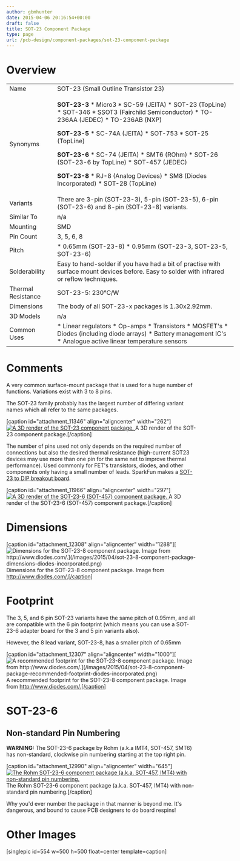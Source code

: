 ```yaml
---
author: gbmhunter
date: 2015-04-06 20:16:54+00:00
draft: false
title: SOT-23 Component Package
type: page
url: /pcb-design/component-packages/sot-23-component-package
---
```


# Overview

<table style="width: 600px;" ><tbody ><tr >
<td >Name
</td>
<td >SOT-23 (Small Outline Transistor 23)
</td></tr><tr >
<td >Synonyms
</td>
<td >

**SOT-23-3**  * Micro3  * SC-59 (JEITA)  * SOT-23 (TopLine)  * SOT-346  * SSOT3 (Fairchild Semiconductor)  * TO-236AA (JEDEC)  * TO-236AB (NXP)

**SOT-23-5**  * SC-74A (JEITA)  * SOT-753  * SOT-25 (TopLine)

**SOT-23-6**  * SC-74 (JEITA)  * SMT6 (ROhm)  * SOT-26 (SOT-23-6 by TopLine)  * SOT-457 (JEDEC)

**SOT-23-8**  * RJ-8 (Analog Devices)  * SM8 (Diodes Incorporated)  * SOT-28 (TopLine)
</td></tr><tr >
<td >Variants
</td>
<td >There are 3-pin (SOT-23-3), 5-pin (SOT-23-5), 6-pin (SOT-23-6) and 8-pin (SOT-23-8) variants.
</td></tr><tr >
<td >Similar To
</td>
<td >n/a
</td></tr><tr >
<td >Mounting
</td>
<td >SMD
</td></tr><tr >
<td >Pin Count
</td>
<td >3, 5, 6, 8
</td></tr><tr >
<td >Pitch
</td>
<td >  * 0.65mm (SOT-23-8)  * 0.95mm (SOT-23-3, SOT-23-5, SOT-23-6)
</td></tr><tr >
<td >Solderability
</td>
<td >Easy to hand-solder if you have had a bit of practise with surface mount devices before. Easy to solder with infrared or reflow techniques.
</td></tr><tr >
<td >Thermal Resistance
</td>
<td >SOT-23-5: 230°C/W
</td></tr><tr >
<td >Dimensions
</td>
<td >The body of all SOT-23-x packages is 1.30x2.92mm.
</td></tr><tr >
<td >3D Models
</td>
<td >n/a
</td></tr><tr >
<td >Common Uses
</td>
<td >  * Linear regulators  * Op-amps  * Transistors  * MOSFET's  * Diodes (including diode arrays)  * Battery management IC's  * Analogue active linear temperature sensors
</td></tr></tbody></table>

# Comments

A very common surface-mount package that is used for a huge number of functions. Variations exist with 3 to 8 pins.

The SOT-23 family probably has the largest number of differing variant names which all refer to the same packages.

[caption id="attachment_11346" align="aligncenter" width="262"][![A 3D render of the SOT-23 component package.](/images/2015/04/sot-23-component-package-photo.jpg)
](/images/2015/04/sot-23-component-package-photo.jpg) A 3D render of the SOT-23 component package.[/caption]

The number of pins used not only depends on the required number of connections but also the desired thermal resistance (high-current SOT23 devices may use more than one pin for the same net to improve thermal performance). Used commonly for FET's transistors, diodes, and other components only having a small number of leads. SparkFun makes a [SOT-23 to DIP breakout board](http://www.sparkfun.com/products/717).

[caption id="attachment_11966" align="aligncenter" width="297"][![A 3D render of the SOT-23-6 (SOT-457) component package.](/images/2015/04/component-package-sot-23-6-sc-74a-sot-457-3d-render.jpg)
](/images/2015/04/component-package-sot-23-6-sc-74a-sot-457-3d-render.jpg) A 3D render of the SOT-23-6 (SOT-457) component package.[/caption]

# Dimensions

[caption id="attachment_12308" align="aligncenter" width="1288"][![Dimensions for the SOT-23-8 component package. Image from http://www.diodes.com/.](/images/2015/04/sot-23-8-component-package-dimensions-diodes-incorporated.png)
](/images/2015/04/sot-23-8-component-package-dimensions-diodes-incorporated.png) Dimensions for the SOT-23-8 component package. Image from http://www.diodes.com/.[/caption]

# Footprint

The 3, 5, and 6 pin SOT-23 variants have the same pitch of 0.95mm, and all are compatible with the 6 pin footprint (which means you can use a SOT-23-6 adapter board for the 3 and 5 pin variants also).

However, the 8 lead variant, SOT-23-8, has a smaller pitch of 0.65mm

[caption id="attachment_12307" align="aligncenter" width="1000"][![A recommended footprint for the SOT-23-8 component package. Image from http://www.diodes.com/.](/images/2015/04/sot-23-8-component-package-recommended-footprint-diodes-incorporated.png)
](/images/2015/04/sot-23-8-component-package-recommended-footprint-diodes-incorporated.png) A recommended footprint for the SOT-23-8 component package. Image from http://www.diodes.com/.[/caption]

# SOT-23-6

## Non-standard Pin Numbering

**WARNING:** The SOT-23-6 package by Rohm (a.k.a IMT4, SOT-457, SMT6) has non-standard, clockwise pin numbering starting at the top right pin.

[caption id="attachment_12990" align="aligncenter" width="645"][![The Rohm SOT-23-6 component package (a.k.a. SOT-457, IMT4) with non-standard pin numbering.](/images/2015/04/rohm-sot-457-imt4-sot-23-6-component-package-non-standard-clockwise-pin-numbering-annotated.png)
](/images/2015/04/rohm-sot-457-imt4-sot-23-6-component-package-non-standard-clockwise-pin-numbering-annotated.png) The Rohm SOT-23-6 component package (a.k.a. SOT-457, IMT4) with non-standard pin numbering.[/caption]

Why you'd ever number the package in that manner is beyond me. It's dangerous, and bound to cause PCB designers to do board respins!

# Other Images

[singlepic id=554 w=500 h=500 float=center template=caption]
